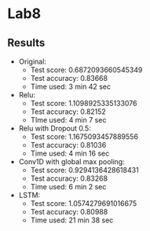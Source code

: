 # Lab8

## Results
- Original:
    * Test score: 0.6872093660545349
    * Test accuracy: 0.83668
    * Time used: 3 min 42 sec
- Relu:
    * Test score: 1.1098925335133076
    * Test accuracy: 0.82152
    * TIme used: 4 min 7 sec
- Relu with Dropout 0.5:
    * Test score: 1.1675093457889556
    * Test accuracy: 0.81036
    * Time used: 4 min 16 sec
- Conv1D with global max pooling:
    * Test score: 0.9294136428618431
    * Test accuracy: 0.83268
    * Time used: 6 min 2 sec
- LSTM:
    * Test score: 1.0574279691016675
    * Test accuracy: 0.80988
    * Time used: 21 min 38 sec
